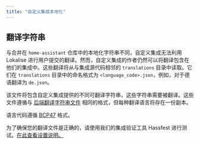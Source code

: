 ```yaml
---
title: "自定义集成本地化"
---
```


## 翻译字符串

与合并在 `home-assistant` 仓库中的本地化字符串不同，自定义集成无法利用 Lokalise 进行用户提交的翻译。然而，自定义集成的作者仍然可以将翻译包含在他们的集成中。这些翻译将从与集成源代码相邻的 `translations` 目录中读取。它们在 `translations` 目录中的命名格式为 `<language_code>.json`，例如，对于德语翻译为 `de.json`。

该文件将包含自定义集成提供的不同可翻译字符串，这些字符串需要被翻译。这些文件遵循与 [后端翻译字符串文件](internationalization/core.md) 相同的格式，但每种翻译语言将存在一份副本。

语言代码遵循 [BCP47](https://tools.ietf.org/html/bcp47) 格式。

为了确保您的翻译文件是正确的，请使用我们的集成验证工具 Hassfest 进行测试。[在此查看设置说明。](https://developers.home-assistant.io/blog/2020/04/16/hassfest)